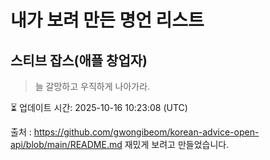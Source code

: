 # 내가 보려 만든 명언 리스트

##  스티브 잡스(애플 창업자)
> 늘 갈망하고 우직하게 나아가라.


⏳ 업데이트 시간: 2025-10-16 10:23:08 (UTC)

출처 : https://github.com/gwongibeom/korean-advice-open-api/blob/main/README.md
재밌게 보려고 만들었습니다.
